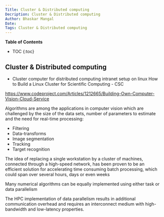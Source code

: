 ```yaml
---
Title: Cluster & Distributed computing
Decription: Cluster & Distributed computing
Author: Bhaskar Mangal
Date: 
Tags: Cluster & Distributed computing
---
```


**Table of Contents**
* TOC
{:toc}


## Cluster & Distributed computing

* Cluster computer for distributed computing intranet setup on linux
How to Build a Linux Cluster for Scientific Computing - CSC

https://www.codeproject.com/Articles/1212665/Building-Own-Computer-Vision-Cloud-Service

Algorithms are among the applications in computer vision which are challenged by the size of the data sets, number of  parameters to estimate and the need for real-time processing:
- Filtering
- Data-transforms
- Image segmentation
- Tracking
- Target recognition

The idea of replacing a single workstation by a cluster of machines, connected through a high-speed network, has been  proven to be an efficient solution for accelerating time consuming batch processing, which could span over several hours, days or even weeks

Many numerical algorithms can be equally implemented using either task or data parallelism

The HPC implementation of data parallelism results in additional communication overhead and requires an interconnect medium with high-bandwidth and low-latency properties.
